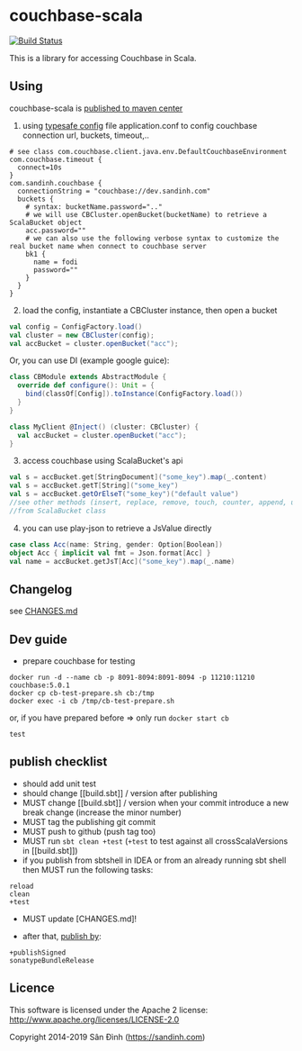 couchbase-scala
===============
[![Build Status](https://github.com/ohze/couchbase-scala/actions/workflows/test.yml/badge.svg)](https://github.com/ohze/couchbase-scala/actions/workflows/test.yml)

This is a library for accessing Couchbase in Scala.

## Using
couchbase-scala is [published to maven center](http://search.maven.org/#search%7Cga%7C1%7Cg%3A%22com.sandinh%22%20couchbase-scala)

1. using [typesafe config](https://github.com/typesafehub/config) file application.conf
to config couchbase connection url, buckets, timeout,.. 
```
# see class com.couchbase.client.java.env.DefaultCouchbaseEnvironment
com.couchbase.timeout {
  connect=10s
}
com.sandinh.couchbase {
  connectionString = "couchbase://dev.sandinh.com"
  buckets {
    # syntax: bucketName.password=".."
    # we will use CBCluster.openBucket(bucketName) to retrieve a ScalaBucket object
    acc.password=""
    # we can also use the following verbose syntax to customize the real bucket name when connect to couchbase server
    bk1 {
      name = fodi
      password=""
    }
  }
}
```

2. load the config, instantiate a CBCluster instance, then open a bucket
```scala
val config = ConfigFactory.load()
val cluster = new CBCluster(config);
val accBucket = cluster.openBucket("acc");
```

Or, you can use DI (example google guice):
```scala
class CBModule extends AbstractModule {
  override def configure(): Unit = {
    bind(classOf[Config]).toInstance(ConfigFactory.load())
  }
}

class MyClient @Inject() (cluster: CBCluster) {
  val accBucket = cluster.openBucket("acc");
}
```

3. access couchbase using ScalaBucket's api
```scala
val s = accBucket.get[StringDocument]("some_key").map(_.content)
val s = accBucket.getT[String]("some_key")
val s = accBucket.getOrElseT("some_key")("default value")
//see other methods (insert, replace, remove, touch, counter, append, unlock, getFromReplica, getAndLock,..)
//from ScalaBucket class
```

4. you can use play-json to retrieve a JsValue directly
```scala
case class Acc(name: String, gender: Option[Boolean])
object Acc { implicit val fmt = Json.format[Acc] }
val name = accBucket.getJsT[Acc]("some_key").map(_.name)
```

## Changelog
see [CHANGES.md](CHANGES.md)

## Dev guide

+ prepare couchbase for testing
```shell script
docker run -d --name cb -p 8091-8094:8091-8094 -p 11210:11210 couchbase:5.0.1
docker cp cb-test-prepare.sh cb:/tmp
docker exec -i cb /tmp/cb-test-prepare.sh
```
or, if you have prepared before => only run `docker start cb`

```sbtshell
test
```

## publish checklist
+ should add unit test
+ should change [[build.sbt]] / version after publishing
+ MUST change [[build.sbt]] / version when your commit introduce a new break change (increase the minor number)
+ MUST tag the publishing git commit
+ MUST push to github (push tag too)
+ MUST run `sbt clean +test`
(`+test` to test against all crossScalaVersions in [[build.sbt]])
+ if you publish from sbtshell in IDEA or from an already running sbt shell then
MUST run the following tasks:
```sbtshell
reload
clean
+test
```
+ MUST update [CHANGES.md]!

+ after that, [publish by](https://github.com/xerial/sbt-sonatype#publishing-your-artifact):
```sbtshell
+publishSigned
sonatypeBundleRelease
```

## Licence
This software is licensed under the Apache 2 license:
http://www.apache.org/licenses/LICENSE-2.0

Copyright 2014-2019 Sân Đình (https://sandinh.com)
